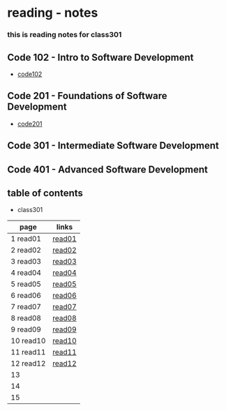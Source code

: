 # reading - notes 
### this is reading notes for class301

## Code 102 - Intro to Software Development
+ [code102](https://abu-al3ees.github.io/reading-notes/)
## Code 201 - Foundations of Software Development
+ [code201](https://abu-al3ees.github.io/reading-notes201/)
## Code 301 - Intermediate Software Development
## Code 401 - Advanced Software Development

## table of contents
- class301

page | links
---- | -----
1 read01| [read01](https://abu-al3ees.github.io/reading-notes301/read01)
2 read02| [read02](https://abu-al3ees.github.io/reading-notes301/read02)
3 read03| [read03](https://abu-al3ees.github.io/reading-notes301/read03)
4 read04| [read04](https://abu-al3ees.github.io/reading-notes301/read04)
5 read05| [read05](https://abu-al3ees.github.io/reading-notes301/read05)
6 read06| [read06](https://abu-al3ees.github.io/reading-notes301/read06)
7 read07| [read07](https://abu-al3ees.github.io/reading-notes301/read07)
8 read08| [read08](https://abu-al3ees.github.io/reading-notes301/read08) 
9 read09| [read09](https://abu-al3ees.github.io/reading-notes301/read09) 
10 read10| [read10](https://abu-al3ees.github.io/reading-notes301/read10) 
11 read11| [read11](https://abu-al3ees.github.io/reading-notes301/read11) 
12 read12| [read12](https://abu-al3ees.github.io/reading-notes301/read12) 
13 | 
14 | 
15 | 